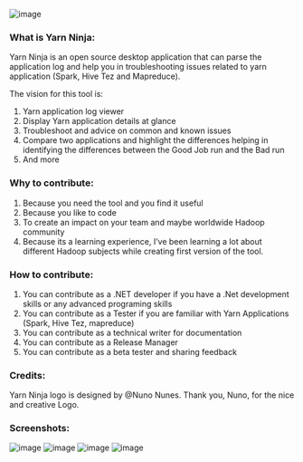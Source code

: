 ![image](https://user-images.githubusercontent.com/11695878/167870497-3e49ec99-8192-47f2-b096-ceffaf9203e0.png)

### What is Yarn Ninja:
Yarn Ninja is an open source desktop application that can parse the application log and help you in troubleshooting issues related to yarn application (Spark, Hive Tez and Mapreduce).

The vision for this tool is:
1.	Yarn application log viewer
2.	Display Yarn application details at glance
3.	Troubleshoot and advice on common and known issues
4.	Compare two applications and highlight the differences helping in identifying the differences between the Good Job run and the Bad run
5.	And more

### Why to contribute:
1.	Because you need the tool and you find it useful
2.	Because you like to code
3.	To create an impact on your team and maybe worldwide Hadoop community
4.	Because its a learning experience, I’ve been learning a lot about different Hadoop subjects while creating first version of the tool.


### How to contribute:
1.	You can contribute as a .NET developer if you have a .Net development skills or any advanced programing skills
2.	You can contribute as a Tester if you are familiar with Yarn Applications (Spark, Hive Tez, mapreduce)
3.	You can contribute as a technical writer for documentation
4.	You can contribute as a Release Manager
5.	You can contribute as a beta tester and sharing feedback


### Credits:
Yarn Ninja logo is designed by @Nuno Nunes. Thank you, Nuno, for the nice and creative Logo.

### Screenshots:
![image](https://user-images.githubusercontent.com/11695878/167871312-0cf1c273-e287-4508-88cb-154a1e61fd69.png)
![image](https://user-images.githubusercontent.com/11695878/167871336-70b4b89c-387e-416f-9a0f-fe377bfe425e.png)
![image](https://user-images.githubusercontent.com/11695878/167871348-31500097-7aae-44a9-9024-467eb96a6231.png)
![image](https://user-images.githubusercontent.com/11695878/167871429-db125174-2eef-42f4-9d29-353d20474178.png)


 

